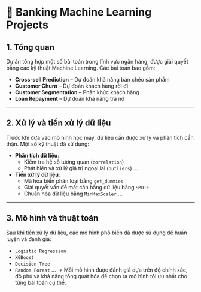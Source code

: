 # 🏦 Banking Machine Learning Projects

## 1. Tổng quan

Dự án tổng hợp một số bài toán trong lĩnh vực ngân hàng, được giải quyết bằng các kỹ thuật Machine Learning. Các bài toán bao gồm:

- **Cross-sell Prediction** – Dự đoán khả năng bán chéo sản phẩm
- **Customer Churn** – Dự đoán khách hàng rời đi
- **Customer Segmentation** – Phân khúc khách hàng
- **Loan Repayment** – Dự đoán khả năng trả nợ

---

## 2. Xử lý và tiền xử lý dữ liệu

Trước khi đưa vào mô hình học máy, dữ liệu cần được xử lý và phân tích cẩn thận. Một số kỹ thuật đã sử dụng:

- **Phân tích dữ liệu**:
  - Kiểm tra hệ số tương quan (`correlation`)
  - Phát hiện và xử lý giá trị ngoại lai (`outliers`)
   ...
- **Tiền xử lý dữ liệu**:
  - Mã hóa biến phân loại bằng `get_dummies`
  - Giải quyết vấn đề mất cân bằng dữ liệu bằng `SMOTE`
  - Chuẩn hóa dữ liệu bằng `MinMaxScaler`
  ...
---

## 3. Mô hình và thuật toán

Sau khi tiền xử lý dữ liệu, các mô hình phổ biến đã được sử dụng để huấn luyện và đánh giá:

- `Logistic Regression`
- `XGBoost`
- `Decision Tree`
- `Random Forest`
...
-> Mỗi mô hình được đánh giá dựa trên độ chính xác, độ phủ và khả năng tổng quát hóa để chọn ra mô hình tối ưu nhất cho từng bài toán cụ thể.
